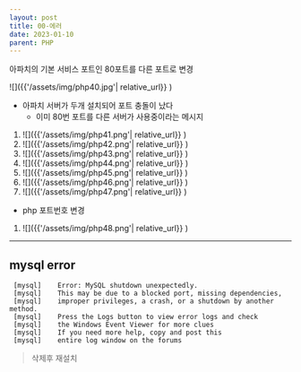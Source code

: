 ```yaml
---
layout: post
title: 00-에러
date: 2023-01-10
parent: PHP
---
```


아파치의 기본 서비스 포트인 80포트를 다른 포트로 변경

![]({{'/assets/img/php40.jpg'| relative_url}} )

+ 아파치 서버가 두개 설치되어 포트 충돌이 났다
  +  이미 80번 포트를 다른 서버가 사용중이라는 메시지 

1. ![]({{'/assets/img/php41.png'| relative_url}} )
1. ![]({{'/assets/img/php42.png'| relative_url}} )
1. ![]({{'/assets/img/php43.png'| relative_url}} )
1. ![]({{'/assets/img/php44.png'| relative_url}} )
1. ![]({{'/assets/img/php45.png'| relative_url}} )
1. ![]({{'/assets/img/php46.png'| relative_url}} )
1. ![]({{'/assets/img/php47.png'| relative_url}} )
  + php 포트번호 변경
1. ![]({{'/assets/img/php48.png'| relative_url}} )



---
## mysql error

```
 [mysql] 	Error: MySQL shutdown unexpectedly.
 [mysql] 	This may be due to a blocked port, missing dependencies, 
 [mysql] 	improper privileges, a crash, or a shutdown by another method.
 [mysql] 	Press the Logs button to view error logs and check
 [mysql] 	the Windows Event Viewer for more clues
 [mysql] 	If you need more help, copy and post this
 [mysql] 	entire log window on the forums
```

> 삭제후 재설치